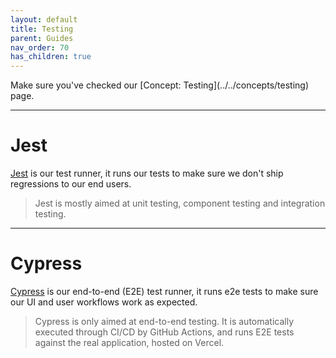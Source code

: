 ```yaml
---
layout: default
title: Testing
parent: Guides
nav_order: 70
has_children: true
---
```


<div class="code-example" markdown="1">
<span markdown="1">
    Make sure you've checked our [Concept: Testing](../../concepts/testing) page.
</span>
</div>

---

# Jest

[Jest](https://jestjs.io/) is our test runner, it runs our tests to make sure we don't ship regressions to our end users.

> Jest is mostly aimed at unit testing, component testing and integration testing.

---

# Cypress

[Cypress]() is our end-to-end (E2E) test runner, it runs e2e tests to make sure our UI and user workflows work as expected.

> Cypress is only aimed at end-to-end testing. It is automatically executed through CI/CD by GitHub Actions, and runs E2E tests against the real application, hosted on Vercel.
